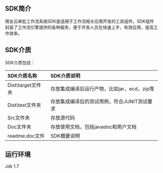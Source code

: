 ## SDK简介

用友云审批工作流系统SDK是适用于工作流相关应用开发的工具组件。SDK组件封装了工作流引擎提供的各种服务，便于开发人员在快速上手，有效应用，提高工作效率。

## SDK介质

SDK介质包括：

| SDK介质名称 | SDK介质说明 |
| :--- | :--- |
| Dist\target文件夹 | 存放集成编译后运行产物，比如jar，ecd，zip等 |
| Dist\test文件夹 | 存放集成编译后的测试用例，符合JUNIT测试要求 |
| Src文件夹 | 存放源代码 |
| Doc文件夹 | 存放使用文档，包括javadoc和用户文档 |
| readme.doc文件 | SDK概要说明 |

## 运行环境

Jdk 1.7



